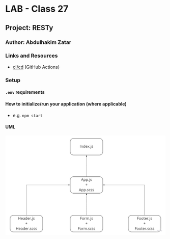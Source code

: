# LAB - Class 27

## Project: RESTy

### Author: Abdulhakim Zatar

### Links and Resources

- [ci/cd](https://github.com/zatar-401-advanced-javascript/resty/actions) (GitHub Actions)

### Setup

#### `.env` requirements


#### How to initialize/run your application (where applicable)

- e.g. `npm start`

#### UML

![uml](./imgs/uml.jpg)
